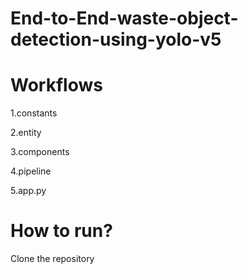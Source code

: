 # End-to-End-waste-object-detection-using-yolo-v5

# Workflows
1.constants

2.entity

3.components

4.pipeline

5.app.py

# How to run?

Clone the repository





